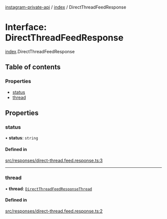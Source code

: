 [instagram-private-api](../../README.md) / [index](../../modules/index.md) / DirectThreadFeedResponse

# Interface: DirectThreadFeedResponse

[index](../../modules/index.md).DirectThreadFeedResponse

## Table of contents

### Properties

- [status](DirectThreadFeedResponse.md#status)
- [thread](DirectThreadFeedResponse.md#thread)

## Properties

### status

• **status**: `string`

#### Defined in

[src/responses/direct-thread.feed.response.ts:3](https://github.com/Nerixyz/instagram-private-api/blob/0e0721c/src/responses/direct-thread.feed.response.ts#L3)

___

### thread

• **thread**: [`DirectThreadFeedResponseThread`](DirectThreadFeedResponseThread.md)

#### Defined in

[src/responses/direct-thread.feed.response.ts:2](https://github.com/Nerixyz/instagram-private-api/blob/0e0721c/src/responses/direct-thread.feed.response.ts#L2)
